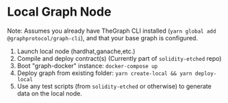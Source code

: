 # Local Graph Node
Note: Assumes you already have TheGraph CLI installed (`yarn global add @graphprotocol/graph-cli`), and that your base graph is configured.

1. Launch local node (hardhat,ganache,etc.)
2. Compile and deploy contract(s) (Currently part of `solidity-etched` repo)
3. Boot "graph-docker" instance: `docker-compose up`
4. Deploy graph from existing folder: `yarn create-local && yarn deploy-local`
5. Use any test scripts (from `solidity-etched` or otherwise) to generate data on the local node.